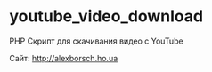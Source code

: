 # youtube_video_download

PHP Скрипт для скачивания видео с YouTube

Сайт: http://alexborsch.ho.ua <br>
